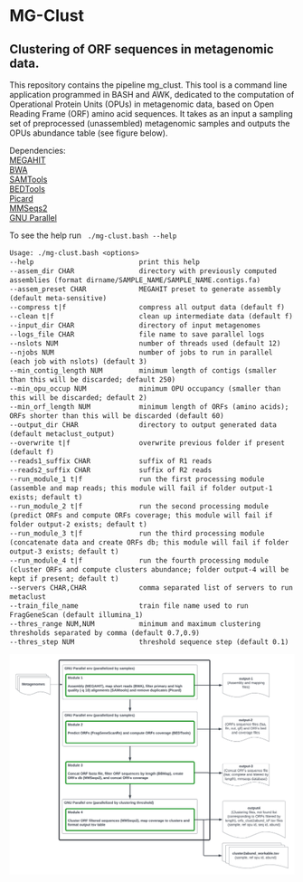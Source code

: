 # MG-Clust
## Clustering of ORF sequences in metagenomic data.
This repository contains the pipeline mg_clust. This tool is a command line application programmed in BASH and AWK, dedicated to the computation of Operational Protein Units (OPUs) in metagenomic data, based on Open Reading Frame (ORF) amino acid sequences. It takes as an input a sampling set of preprocessed (unassembled) metagenomic samples and outputs the OPUs abundance table
(see figure below).

Dependencies:  
[MEGAHIT](https://github.com/voutcn/megahit)  
[BWA](http://bio-bwa.sourceforge.net)  
[SAMTools](https://github.com/samtools/)  
[BEDTools](https://bedtools.readthedocs.io/en/latest/)  
[Picard](https://broadinstitute.github.io/picard/)  
[MMSeqs2](https://github.com/soedinglab/MMseqs2)  
[GNU Parallel](https://www.gnu.org/software/parallel/)  

To see the help run ` ./mg-clust.bash --help`

```
Usage: ./mg-clust.bash <options>
--help                          print this help
--assem_dir CHAR                directory with previously computed assemblies (format dirname/SAMPLE_NAME/SAMPLE_NAME.contigs.fa)
--assem_preset CHAR             MEGAHIT preset to generate assembly (default meta-sensitive)
--compress t|f                  compress all output data (default f)
--clean t|f                     clean up intermediate data (default f)
--input_dir CHAR                directory of input metagenomes
--logs_file CHAR                file name to save parallel logs
--nslots NUM                    number of threads used (default 12)
--njobs NUM                     number of jobs to run in parallel (each job with nslots) (default 3)
--min_contig_length NUM         minimum length of contigs (smaller than this will be discarded; default 250) 
--min_opu_occup NUM             minimum OPU occupancy (smaller than this will be discarded; default 2)
--min_orf_length NUM            minimum length of ORFs (amino acids); ORFs shorter than this will be discarded (default 60)
--output_dir CHAR               directory to output generated data (default metaclust_output)
--overwrite t|f                 overwrite previous folder if present (default f)
--reads1_suffix CHAR            suffix of R1 reads
--reads2_suffix CHAR            suffix of R2 reads
--run_module_1 t|f              run the first processing module (assemble and map reads; this module will fail if folder output-1 exists; default t)
--run_module_2 t|f              run the second processing module (predict ORFs and compute ORFs coverage; this module will fail if folder output-2 exists; default t)
--run_module_3 t|f              run the third processing module (concatenate data and create ORFs db; this module will fail if folder output-3 exists; default t)
--run_module_4 t|f              run the fourth processing module (cluster ORFs and compute clusters abundance; folder output-4 will be kept if present; default t)
--servers CHAR,CHAR             comma separated list of servers to run metaclust
--train_file_name               train file name used to run FragGeneScan (default illumina_1)
--thres_range NUM,NUM           minimum and maximum clustering thresholds separated by comma (default 0.7,0.9)
--thres_step NUM                threshold sequence step (default 0.1)
```

![MG-Clust workflow](./figures/MG-Clust.png)


